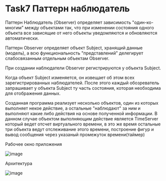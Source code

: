 # Task7 Паттерн наблюдатель
Паттерн Наблюдатель (Observer) определяет зависимость "один-ко-многим" между объектами так, что при изменении состояния одного объекта все зависящие от него объекты уведомляются и обновляются автоматически.

Паттерн Observer определяет объект Subject, хранящий данные (модель), а всю функциональность "представлений" делегирует слабосвязанным отдельным объектам Observer. 

При создании наблюдатели Observer регистрируются у объекта Subject. 

Когда объект Subject изменяется, он извещает об этом всех зарегистрированных наблюдателей. После этого каждый обозреватель запрашивает у объекта Subject ту часть состояния, которая необходима для отображения данных.

Созданная программа реализует несколько объектов, один из которых выполняет некое действие, а остальные "наблюдают" за ним и выполняют какие либо действия
на основе полученной информации.
В данном случае объектом выполняющим действие является TimeServer который ведет отсчет виртуального времени, в это же время остальные три объекта ведут отслеживание
этого времени, построение фигур и вывод сообщения через указаный промежуток времени(таймер)


Рабочее окно приложения

![image](https://user-images.githubusercontent.com/74301524/230317066-5ec74e4f-ab5b-4664-a2ee-cee4f819988e.png)

Архитектура

![image](https://user-images.githubusercontent.com/74301524/230318414-31ef06d0-a76f-4e7c-b325-67666d37aa6e.png)

